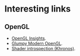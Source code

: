 # Interesting links

## OpenGL
- [OpenGL Insights](https://openglinsights.com/index.html).
- [Glumpy Modern OpenGL](https://glumpy.github.io/modern-gl.html).
- [Shader introspection (Khronos)](https://www.khronos.org/opengl/wiki/Program_Introspection).